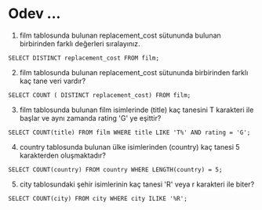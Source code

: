 # Odev ...

1. film tablosunda bulunan replacement_cost sütununda bulunan birbirinden farklı değerleri sıralayınız.
```
SELECT DISTINCT replacement_cost FROM film;
```

2. film tablosunda bulunan replacement_cost sütununda birbirinden farklı kaç tane veri vardır?
```
SELECT COUNT ( DISTINCT replacement_cost) FROM film;
```

3. film tablosunda bulunan film isimlerinde (title) kaç tanesini T karakteri ile başlar ve aynı zamanda rating 'G' ye eşittir?
```
SELECT COUNT(title) FROM film WHERE title LIKE 'T%' AND rating = 'G';
```
4. country tablosunda bulunan ülke isimlerinden (country) kaç tanesi 5 karakterden oluşmaktadır?
```
SELECT COUNT(country) FROM country WHERE LENGTH(country) = 5;
```

5. city tablosundaki şehir isimlerinin kaç tanesi 'R' veya r karakteri ile biter?
```
SELECT COUNT(city) FROM city WHERE city ILIKE '%R';
```